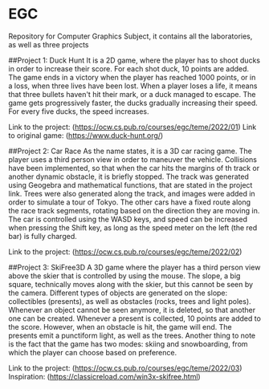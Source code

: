 # EGC
Repository for Computer Graphics Subject, it contains all the laboratories, as well as three projects

##Project 1: Duck Hunt
It is a 2D game, where the player has to shoot ducks in order to increase their score. For each shot duck, 10 points are added. The game ends in a victory when the player has reached 1000 points, or in a loss, when three lives have been lost. When a player loses a life, it means that three bullets haven't hit their mark, or a duck managed to escape. The game gets progressively faster, the ducks gradually increasing their speed. For every five ducks, the speed increases.

Link to the project: (https://ocw.cs.pub.ro/courses/egc/teme/2022/01)
Link to original game: (https://www.duck-hunt.org/)


##Project 2: Car Race
As the name states, it is a 3D car racing game. The player uses a third person view in order to maneuver the vehicle. Collisions have been implemented, so that when the car hits the margins of th track or another dynamic obstacle, it is briefly stopped. The track was generated using Geogebra and mathematical functions, that are stated in the project link. Trees were also generated along the track, and images were added in order to simulate a tour of Tokyo. The other cars have a fixed route along the race track segments, rotating based on the direction they are moving in. The car is controlled using the WASD keys, and speed can be increased when pressing the Shift key, as long as the speed meter on the left (the red bar) is fully charged.

Link to the project: (https://ocw.cs.pub.ro/courses/egc/teme/2022/02)

##Project 3: SkiFree3D
A 3D game where the player has a third person view above the skier that is controlled by using the mouse. The slope, a big square, technically moves along with the skier, but this cannot be seen by the camera. Different types of objects are generated on the slope: collectibles (presents), as well as obstacles (rocks, trees and light poles). Whenever an object cannot be seen anymore, it is deleted, so that another one can be created. Whenever a present is collected, 10 points are added to the score. However, when an obstacle is hit, the game will end. The presents emit a punctiform light, as well as the trees. Another thing to note is the fact that the game has two modes: skiing and snowboarding, from which the player can choose based on preference.

Link to the project: (https://ocw.cs.pub.ro/courses/egc/teme/2022/03)
Inspiration: (https://classicreload.com/win3x-skifree.html)
